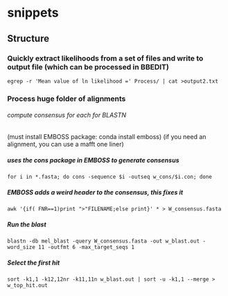 # snippets


## Structure

### Quickly extract likelihoods from a set of files and write to output file (which can be processed in BBEDIT)

`egrep -r 'Mean value of ln likelihood =' Process/ | cat >output2.txt`

### Process huge folder of alignments

###### compute consensus for each for BLASTN
(must install EMBOSS package: conda install emboss)
(if you need an alignment, you can use a mafft one liner)

##### uses the cons package in EMBOSS to generate consensus
`for i in *.fasta; do cons -sequence $i -outseq w_cons/$i.con; done`

##### EMBOSS adds a weird header to the consensus, this fixes it
`awk '{if( FNR==1)print ">"FILENAME;else print}' * > W_consensus.fasta`

##### Run the blast
`blastn -db mel_blast -query W_consensus.fasta -out w_blast.out -word_size 11 -outfmt 6 -max_target_seqs 1`

##### Select the first hit 
`sort -k1,1 -k12,12nr -k11,11n w_blast.out | sort -u -k1,1 --merge > w_top_hit.out`
